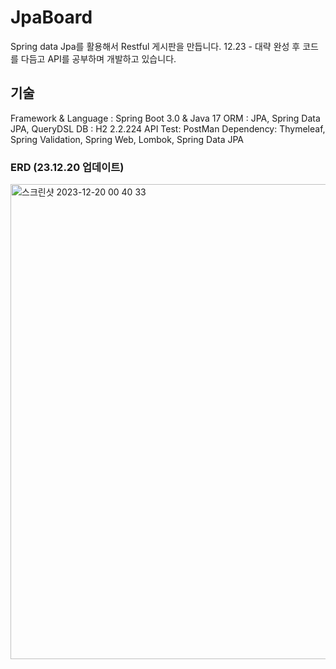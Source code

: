 # JpaBoard
Spring data Jpa를 활용해서 Restful 게시판을 만듭니다.
12.23 - 대략 완성 후 코드를 다듬고 API를 공부하며 개발하고 있습니다.

## 기술
Framework & Language : Spring Boot 3.0 & Java 17
ORM : JPA, Spring Data JPA, QueryDSL
DB : H2 2.2.224
API Test: PostMan
Dependency: Thymeleaf, Spring Validation, Spring Web, Lombok, Spring Data JPA

### ERD (23.12.20 업데이트)
<img width="760" alt="스크린샷 2023-12-20 00 40 33" src="https://github.com/pp8817/JpaBoard/assets/71458064/2d9c2991-901c-46b9-9287-9da1944fd894">
